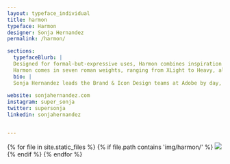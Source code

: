 ```yaml
---
layout: typeface_individual
title: harmon
typeface: Harmon
designer: Sonja Hernandez
permalink: /harmon/

sections:
  typefaceBlurb: |
  Designed for formal-but-expressive uses, Harmon combines inspiration from classical inscriptional letterforms with calligraphic flat-brush stylings to create an even and refined character with a twinge of personality. 
  Harmon comes in seven roman weights, ranging from XLight to Heavy, all looking their best when used 14 points and up. Primarily for display purposes, Harmon features long tapered vertical strokes, gently flared serifs, and a few unexpected angles to keep  it interesting.
  bio: |
  Sonja Hernandez leads the Brand & Icon Design teams at Adobe by day, and moonlights as a letterer and novice typedesigner. She lives in Berkeley with her cat & three chickens.
  
website: sonjahernandez.com
instagram: super_sonja
twitter: supersonja
linkedin: sonjahernandez


---
```


<div class="typeface__images">
{% for file in site.static_files %}
  {% if file.path contains 'img/harmon/' %}
    <img src="{{ file.path }}" />
  {% endif %}
{% endfor %}
</div>
